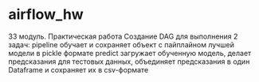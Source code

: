 # airflow_hw
33 модуль. Практическая работа 
Создание DAG для выполнения 2 задач:
  pipeline обучает и сохраняет объект с пайплайном лучшей модели в pickle формате
  predict загружает обученную модель, делает предсказания для тестовых данных, 
  объединяет предсказания в один Dataframe и сохраняет их в csv-формате 

